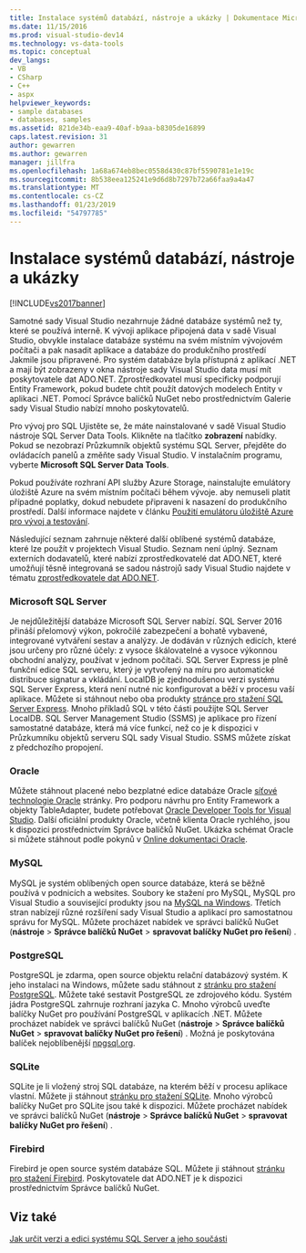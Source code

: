 ```yaml
---
title: Instalace systémů databází, nástroje a ukázky | Dokumentace Microsoftu
ms.date: 11/15/2016
ms.prod: visual-studio-dev14
ms.technology: vs-data-tools
ms.topic: conceptual
dev_langs:
- VB
- CSharp
- C++
- aspx
helpviewer_keywords:
- sample databases
- databases, samples
ms.assetid: 821de34b-eaa9-40af-b9aa-b8305de16899
caps.latest.revision: 31
author: gewarren
ms.author: gewarren
manager: jillfra
ms.openlocfilehash: 1a68a674eb8bec0558d430c87bf5590781e1e19c
ms.sourcegitcommit: 8b538eea125241e9d6d8b7297b72a66faa9a4a47
ms.translationtype: MT
ms.contentlocale: cs-CZ
ms.lasthandoff: 01/23/2019
ms.locfileid: "54797785"
---
```

# <a name="installing-database-systems-tools-and-samples"></a>Instalace systémů databází, nástroje a ukázky
[!INCLUDE[vs2017banner](../includes/vs2017banner.md)]

  
Samotné sady Visual Studio nezahrnuje žádné databáze systémů než ty, které se používá interně. K vývoji aplikace připojená data v sadě Visual Studio, obvykle instalace databáze systému na svém místním vývojovém počítači a pak nasadit aplikace a databáze do produkčního prostředí Jakmile jsou připravené. Pro systém databáze byla přístupná z aplikací .NET a mají být zobrazeny v okna nástroje sady Visual Studio data musí mít poskytovatele dat ADO.NET. Zprostředkovatel musí specificky podporují Entity Framework, pokud budete chtít použít datových modelech Entity v aplikaci .NET.     Pomocí Správce balíčků NuGet nebo prostřednictvím Galerie sady Visual Studio nabízí mnoho poskytovatelů.  
  
 Pro vývoj pro SQL Ujistěte se, že máte nainstalované v sadě Visual Studio nástroje SQL Server Data Tools. Klikněte na tlačítko **zobrazení** nabídky. Pokud se nezobrazí Průzkumník objektů systému SQL Server, přejděte do ovládacích panelů a změňte sady Visual Studio. V instalačním programu, vyberte **Microsoft SQL Server Data Tools**.  
  
 Pokud používáte rozhraní API služby Azure Storage, nainstalujte emulátory úložiště Azure na svém místním počítači během vývoje. aby nemuseli platit případné poplatky, dokud nebudete připraveni k nasazení do produkčního prostředí. Další informace najdete v článku [Použití emulátoru úložiště Azure pro vývoj a testování](https://azure.microsoft.com/documentation/articles/storage-use-emulator/).  
  
 Následující seznam zahrnuje některé další oblíbené systémů databáze, které lze použít v projektech Visual Studio. Seznam není úplný. Seznam externích dodavatelů, které nabízí zprostředkovatelé dat ADO.NET, které umožňují těsně integrovaná se sadou nástrojů sady Visual Studio najdete v tématu [zprostředkovatele dat ADO.NET](https://msdn.microsoft.com/library/dd363565.aspx).  
  
### <a name="microsoft-sql-server"></a>Microsoft SQL Server  
 Je nejdůležitější databáze Microsoft SQL Server nabízí. SQL Server 2016 přináší přelomový výkon, pokročilé zabezpečení a bohatě vybavené, integrované vytváření sestav a analýzy. Je dodáván v různých edicích, které jsou určeny pro různé účely: z vysoce škálovatelné a vysoce výkonnou obchodní analýzy, používat v jednom počítači. SQL Server Express je plně funkční edice SQL serveru, který je vytvořený na míru pro automatické distribuce signatur a vkládání.  LocalDB je zjednodušenou verzi systému SQL Server Express, která není nutné nic konfigurovat a běží v procesu vaší aplikace. Můžete si stáhnout nebo oba produkty [stránce pro stažení SQL Server Express](https://www.microsoft.com/server-cloud/Products/sql-server-editions/sql-server-express.aspx).    Mnoho příkladů SQL v této části použijte SQL Server LocalDB. SQL Server Management Studio (SSMS) je aplikace pro řízení samostatné databáze, která má více funkcí, než co je k dispozici v Průzkumníku objektů serveru SQL sady Visual Studio. SSMS můžete získat z předchozího propojení.  
  
### <a name="oracle"></a>Oracle  
 Můžete stáhnout placené nebo bezplatné edice databáze Oracle [síťové technologie Oracle](http://www.oracle.com/technetwork/database/enterprise-edition/downloads/index-092322.html) stránky. Pro podporu návrhu pro Entity Framework a objekty TableAdapter, budete potřebovat [Oracle Developer Tools for Visual Studio](http://www.oracle.com/technetwork/developer-tools/visual-studio/overview/index.html). Další oficiální produkty Oracle, včetně klienta Oracle rychlého, jsou k dispozici prostřednictvím Správce balíčků NuGet.  Ukázka schémat Oracle si můžete stáhnout podle pokynů v [Online dokumentaci Oracle](http://docs.oracle.com/cd/E11882_01/server.112/e10831/toc.htm).  
  
### <a name="mysql"></a>MySQL  
 MySQL je systém oblíbených open source databáze, která se běžně používá v podnicích a websites. Soubory ke stažení pro MySQL, MySQL pro Visual Studio a související produkty jsou na [MySQL na Windows](http://www.mysql.com/why-mysql/windows/).  Třetích stran nabízejí různé rozšíření sady Visual Studio a aplikací pro samostatnou správu for MySQL. Můžete procházet nabídek ve správci balíčků NuGet (**nástroje** > **Správce balíčků NuGet** > **spravovat balíčky NuGet pro řešení**) .  
  
### <a name="postgresql"></a>PostgreSQL  
 PostgreSQL je zdarma, open source objektu relační databázový systém. K jeho instalaci na Windows, můžete sadu stáhnout z [stránku pro stažení PostgreSQL](http://www.postgresql.org/download/windows/).  Můžete také sestavit PostgreSQL ze zdrojového kódu.  Systém jádra PostgreSQL zahrnuje rozhraní jazyka C. Mnoho výrobců uveďte balíčky NuGet pro používání PostgreSQL v aplikacích .NET.  Můžete procházet nabídek ve správci balíčků NuGet (**nástroje** > **Správce balíčků NuGet** > **spravovat balíčky NuGet pro řešení**) . Možná je poskytována balíček nejoblíbenější [npgsql.org](http://www.npgsql.org).  
  
### <a name="sqlite"></a>SQLite  
 SQLite je li vložený stroj SQL databáze, na kterém běží v procesu aplikace vlastní. Můžete ji stáhnout [stránku pro stažení SQLite](http://www.sqlite.org/download.html). Mnoho výrobců balíčky NuGet pro SQLite jsou také k dispozici. Můžete procházet nabídek ve správci balíčků NuGet (**nástroje** > **Správce balíčků NuGet** > **spravovat balíčky NuGet pro řešení**) .  
  
### <a name="firebird"></a>Firebird  
 Firebird je open source systém databáze SQL. Můžete ji stáhnout [stránku pro stažení Firebird](http://firebirdsql.org/en/downloads/). Poskytovatele dat ADO.NET je k dispozici prostřednictvím Správce balíčků NuGet.  
  
## <a name="see-also"></a>Viz také  
 [Jak určit verzi a edici systému SQL Server a jeho součásti](http://support.microsoft.com/kb/321185)
